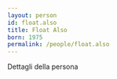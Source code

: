 ```yaml
---
layout: person
id: float.also
title: Float Also
born: 1975
permalink: /people/float.also
---
```


Dettagli della persona 